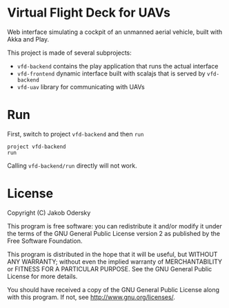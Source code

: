 # Virtual Flight Deck for UAVs

Web interface simulating a cockpit of an unmanned aerial vehicle, built with Akka and Play.

This project is made of several subprojects:
 - `vfd-backend` contains the play application that runs the actual interface
 - `vfd-frontend` dynamic interface built with scalajs that is served by `vfd-backend`
 - `vfd-uav` library for communicating with UAVs

# Run
First, switch to project `vfd-backend` and then `run`

    project vfd-backend
    run

Calling `vfd-backend/run` directly will not work.

# License
Copyright (C) Jakob Odersky

This program is free software: you can redistribute it and/or modify
it under the terms of the GNU General Public License version 2 as
published by the Free Software Foundation.

This program is distributed in the hope that it will be useful,
but WITHOUT ANY WARRANTY; without even the implied warranty of
MERCHANTABILITY or FITNESS FOR A PARTICULAR PURPOSE. See the
GNU General Public License for more details.

You should have received a copy of the GNU General Public License
along with this program. If not, see <http://www.gnu.org/licenses/>.